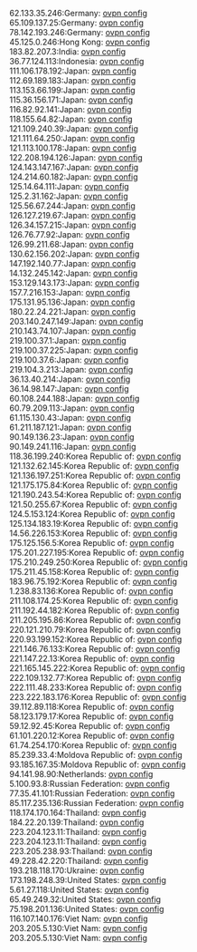 62.133.35.246:Germany: [ovpn config](vpn/62_133_35_246.ovpn)  
65.109.137.25:Germany: [ovpn config](vpn/65_109_137_25.ovpn)  
78.142.193.246:Germany: [ovpn config](vpn/78_142_193_246.ovpn)  
45.125.0.246:Hong Kong: [ovpn config](vpn/45_125_0_246.ovpn)  
183.82.207.3:India: [ovpn config](vpn/183_82_207_3.ovpn)  
36.77.124.113:Indonesia: [ovpn config](vpn/36_77_124_113.ovpn)  
111.106.178.192:Japan: [ovpn config](vpn/111_106_178_192.ovpn)  
112.69.189.183:Japan: [ovpn config](vpn/112_69_189_183.ovpn)  
113.153.66.199:Japan: [ovpn config](vpn/113_153_66_199.ovpn)  
115.36.156.171:Japan: [ovpn config](vpn/115_36_156_171.ovpn)  
116.82.92.141:Japan: [ovpn config](vpn/116_82_92_141.ovpn)  
118.155.64.82:Japan: [ovpn config](vpn/118_155_64_82.ovpn)  
121.109.240.39:Japan: [ovpn config](vpn/121_109_240_39.ovpn)  
121.111.64.250:Japan: [ovpn config](vpn/121_111_64_250.ovpn)  
121.113.100.178:Japan: [ovpn config](vpn/121_113_100_178.ovpn)  
122.208.194.126:Japan: [ovpn config](vpn/122_208_194_126.ovpn)  
124.143.147.167:Japan: [ovpn config](vpn/124_143_147_167.ovpn)  
124.214.60.182:Japan: [ovpn config](vpn/124_214_60_182.ovpn)  
125.14.64.111:Japan: [ovpn config](vpn/125_14_64_111.ovpn)  
125.2.31.162:Japan: [ovpn config](vpn/125_2_31_162.ovpn)  
125.56.67.244:Japan: [ovpn config](vpn/125_56_67_244.ovpn)  
126.127.219.67:Japan: [ovpn config](vpn/126_127_219_67.ovpn)  
126.34.157.215:Japan: [ovpn config](vpn/126_34_157_215.ovpn)  
126.76.77.92:Japan: [ovpn config](vpn/126_76_77_92.ovpn)  
126.99.211.68:Japan: [ovpn config](vpn/126_99_211_68.ovpn)  
130.62.156.202:Japan: [ovpn config](vpn/130_62_156_202.ovpn)  
147.192.140.77:Japan: [ovpn config](vpn/147_192_140_77.ovpn)  
14.132.245.142:Japan: [ovpn config](vpn/14_132_245_142.ovpn)  
153.129.143.173:Japan: [ovpn config](vpn/153_129_143_173.ovpn)  
157.7.216.153:Japan: [ovpn config](vpn/157_7_216_153.ovpn)  
175.131.95.136:Japan: [ovpn config](vpn/175_131_95_136.ovpn)  
180.22.24.221:Japan: [ovpn config](vpn/180_22_24_221.ovpn)  
203.140.247.149:Japan: [ovpn config](vpn/203_140_247_149.ovpn)  
210.143.74.107:Japan: [ovpn config](vpn/210_143_74_107.ovpn)  
219.100.37.1:Japan: [ovpn config](vpn/219_100_37_1.ovpn)  
219.100.37.225:Japan: [ovpn config](vpn/219_100_37_225.ovpn)  
219.100.37.6:Japan: [ovpn config](vpn/219_100_37_6.ovpn)  
219.104.3.213:Japan: [ovpn config](vpn/219_104_3_213.ovpn)  
36.13.40.214:Japan: [ovpn config](vpn/36_13_40_214.ovpn)  
36.14.98.147:Japan: [ovpn config](vpn/36_14_98_147.ovpn)  
60.108.244.188:Japan: [ovpn config](vpn/60_108_244_188.ovpn)  
60.79.209.113:Japan: [ovpn config](vpn/60_79_209_113.ovpn)  
61.115.130.43:Japan: [ovpn config](vpn/61_115_130_43.ovpn)  
61.211.187.121:Japan: [ovpn config](vpn/61_211_187_121.ovpn)  
90.149.136.23:Japan: [ovpn config](vpn/90_149_136_23.ovpn)  
90.149.241.116:Japan: [ovpn config](vpn/90_149_241_116.ovpn)  
118.36.199.240:Korea Republic of: [ovpn config](vpn/118_36_199_240.ovpn)  
121.132.62.145:Korea Republic of: [ovpn config](vpn/121_132_62_145.ovpn)  
121.136.197.251:Korea Republic of: [ovpn config](vpn/121_136_197_251.ovpn)  
121.175.175.84:Korea Republic of: [ovpn config](vpn/121_175_175_84.ovpn)  
121.190.243.54:Korea Republic of: [ovpn config](vpn/121_190_243_54.ovpn)  
121.50.255.67:Korea Republic of: [ovpn config](vpn/121_50_255_67.ovpn)  
124.5.153.124:Korea Republic of: [ovpn config](vpn/124_5_153_124.ovpn)  
125.134.183.19:Korea Republic of: [ovpn config](vpn/125_134_183_19.ovpn)  
14.56.226.153:Korea Republic of: [ovpn config](vpn/14_56_226_153.ovpn)  
175.125.156.5:Korea Republic of: [ovpn config](vpn/175_125_156_5.ovpn)  
175.201.227.195:Korea Republic of: [ovpn config](vpn/175_201_227_195.ovpn)  
175.210.249.250:Korea Republic of: [ovpn config](vpn/175_210_249_250.ovpn)  
175.211.45.158:Korea Republic of: [ovpn config](vpn/175_211_45_158.ovpn)  
183.96.75.192:Korea Republic of: [ovpn config](vpn/183_96_75_192.ovpn)  
1.238.83.136:Korea Republic of: [ovpn config](vpn/1_238_83_136.ovpn)  
211.108.174.25:Korea Republic of: [ovpn config](vpn/211_108_174_25.ovpn)  
211.192.44.182:Korea Republic of: [ovpn config](vpn/211_192_44_182.ovpn)  
211.205.195.86:Korea Republic of: [ovpn config](vpn/211_205_195_86.ovpn)  
220.121.210.79:Korea Republic of: [ovpn config](vpn/220_121_210_79.ovpn)  
220.93.199.152:Korea Republic of: [ovpn config](vpn/220_93_199_152.ovpn)  
221.146.76.133:Korea Republic of: [ovpn config](vpn/221_146_76_133.ovpn)  
221.147.22.13:Korea Republic of: [ovpn config](vpn/221_147_22_13.ovpn)  
221.165.145.222:Korea Republic of: [ovpn config](vpn/221_165_145_222.ovpn)  
222.109.132.77:Korea Republic of: [ovpn config](vpn/222_109_132_77.ovpn)  
222.111.48.233:Korea Republic of: [ovpn config](vpn/222_111_48_233.ovpn)  
223.222.183.176:Korea Republic of: [ovpn config](vpn/223_222_183_176.ovpn)  
39.112.89.118:Korea Republic of: [ovpn config](vpn/39_112_89_118.ovpn)  
58.123.179.17:Korea Republic of: [ovpn config](vpn/58_123_179_17.ovpn)  
59.12.92.45:Korea Republic of: [ovpn config](vpn/59_12_92_45.ovpn)  
61.101.220.12:Korea Republic of: [ovpn config](vpn/61_101_220_12.ovpn)  
61.74.254.170:Korea Republic of: [ovpn config](vpn/61_74_254_170.ovpn)  
85.239.33.4:Moldova Republic of: [ovpn config](vpn/85_239_33_4.ovpn)  
93.185.167.35:Moldova Republic of: [ovpn config](vpn/93_185_167_35.ovpn)  
94.141.98.90:Netherlands: [ovpn config](vpn/94_141_98_90.ovpn)  
5.100.93.8:Russian Federation: [ovpn config](vpn/5_100_93_8.ovpn)  
77.35.41.101:Russian Federation: [ovpn config](vpn/77_35_41_101.ovpn)  
85.117.235.136:Russian Federation: [ovpn config](vpn/85_117_235_136.ovpn)  
118.174.170.164:Thailand: [ovpn config](vpn/118_174_170_164.ovpn)  
184.22.20.139:Thailand: [ovpn config](vpn/184_22_20_139.ovpn)  
223.204.123.11:Thailand: [ovpn config](vpn/223_204_123_11.ovpn)  
223.204.123.11:Thailand: [ovpn config](vpn/223_204_123_11.ovpn)  
223.205.238.93:Thailand: [ovpn config](vpn/223_205_238_93.ovpn)  
49.228.42.220:Thailand: [ovpn config](vpn/49_228_42_220.ovpn)  
193.218.118.170:Ukraine: [ovpn config](vpn/193_218_118_170.ovpn)  
173.198.248.39:United States: [ovpn config](vpn/173_198_248_39.ovpn)  
5.61.27.118:United States: [ovpn config](vpn/5_61_27_118.ovpn)  
65.49.249.32:United States: [ovpn config](vpn/65_49_249_32.ovpn)  
75.198.201.136:United States: [ovpn config](vpn/75_198_201_136.ovpn)  
116.107.140.176:Viet Nam: [ovpn config](vpn/116_107_140_176.ovpn)  
203.205.5.130:Viet Nam: [ovpn config](vpn/203_205_5_130.ovpn)  
203.205.5.130:Viet Nam: [ovpn config](vpn/203_205_5_130.ovpn)  
